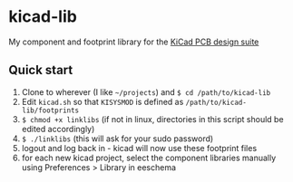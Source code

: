 # kicad-lib
My component and footprint library for the [KiCad PCB design suite](http://www.kicad.org/)

## Quick start
  1. Clone to wherever (I like `~/projects`) and `$ cd /path/to/kicad-lib`
  2. Edit `kicad.sh` so that `KISYSMOD` is defined as `/path/to/kicad-lib/footprints`
  3. `$ chmod +x linklibs` (if not in linux, directories in this script should be edited accordingly)
  4. `$ ./linklibs` (this will ask for your sudo password)
  5. logout and log back in - kicad will now use these footprint files
  6. for each new kicad project, select the component libraries manually using Preferences > Library in eeschema
